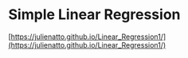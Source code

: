 # Simple Linear Regression

[https://julienatto.github.io/Linear_Regression1/](https://julienatto.github.io/Linear_Regression1/)